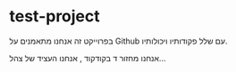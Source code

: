 # test-project

בפרוייקט זה אנחנו מתאמנים על Github עם שלל פקודותיו ויכולותיו.


אנחנו מחזור ד בקודקוד , אנחנו העציד של צהל...
